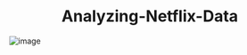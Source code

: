 <h1 align="center">Analyzing-Netflix-Data</h1>



![image](https://github.com/HindJB/NETFLIX-ANALYIS-coming-soon-/assets/129400242/540a8866-1ca7-4a39-8689-9803b3b58d87)

